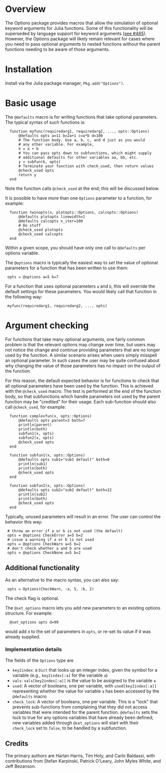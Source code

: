 # Overview

The Options package provides macros that allow the simulation of optional
keyword arguments for Julia functions. Some of this functionality will
be superseded by language support for keyword arguments ([see
\#485](https://github.com/JuliaLang/julia/issues/485)). However, the Options
package will likely remain relevant for cases where you need to pass optional
arguments to nested functions without the parent functions needing to be aware
of those arguments.

# Installation

Install via the Julia package manager, `Pkg.add("Options")`.

# Basic usage

The `@defaults` macro is for writing functions that take optional parameters. 
The typical syntax of such functions is:

      function myfunc(requiredarg1, requiredarg2, ..., opts::Options)
          @defaults opts a=11 b=2a+1 c=a*b d=100
          # The function body. Use a, b, c, and d just as you would
          # any other variable. For example,
          k = a + b
          # You can pass opts down to subfunctions, which might supply
          # additional defaults for other variables aa, bb, etc.
          y = subfun(k, opts)
          # Terminate your function with check_used, then return values
          @check_used opts
          return y
      end

Note the function calls `@check_used` at the end; this will be discussed below.

It is possible to have more than one `Options` parameter to a function, for
example:

      function twinopts(x, plotopts::Options, calcopts::Options)
          @defaults plotopts linewidth=1
          @defaults calcopts n_iter=100
          # Do stuff
          @check_used plotopts
          @check_used calcopts
      end
 
Within a given scope, you should have only one call to `@defaults` per options
variable.


The `@options` macro is typically the easiest way to _set_ the value of optional
parameters for a function that has been written to use them:

     opts = @options a=5 b=7

For a function that uses optional parameters `a` and `b`, this will override the
default settings for these parameters. You would likely call that function in
the following way:

     myfunc(requiredarg1, requiredarg2, ..., opts)

# Argument checking

For functions that take many optional arguments, one fairly common problem is
that the relevant options may change over time, but users may not notice the
change and continue providing parameters that are no longer used by the
function. A similar scenario arises when users simply misspell an optional
parameter. In such cases the user may be quite confused about why changing the
value of those parameters has no impact on the output of the function. 

For this reason, the default expected behavior is for functions to check that
all optional parameters have been used by the function. This is achieved with
the `@check_used` macro. The test is performed at the end of the function body,
so that subfunctions which handle parameters not used by the parent function may
be "credited" for their usage. Each sub-function should also call `@check_used`,
for example:

      function complexfun(x, opts::Options)
          @defaults opts parent=3 both=7
          println(parent)
          println(both)
          subfun1(x, opts)
          subfun2(x, opts)
          @check_used opts
      end
      
      function subfun1(x, opts::Options)
          @defaults opts sub1="sub1 default" both=0
          println(sub1)
          println(both)
          @check_used opts
      end
      
      function subfun2(x, opts::Options)
          @defaults opts sub2="sub2 default" both=22
          println(sub2)
          println(both)
          @check_used opts
      end     
     
Typically, unused parameters will result in an error. The user can control the
behavior this way:

     # throw an error if a or b is not used (the default)
     opts = @options CheckError a=5 b=2
     # issue a warning if a or b is not used
     opts = @options CheckWarn a=5 b=2
     # don't check whether a and b are used
     opts = @options CheckNone a=5 b=2

## Additional functionality

As an alternative to the macro syntax, you can also say:

     opts = Options(CheckWarn, :a, 5, :b, 2)

The check flag is optional.

The `@set_options` macro lets you add new parameters to an existing options
structure.  For example:

      @set_options opts d=99

would add `d` to the set of parameters in `opts`, or re-set its value if it was
already supplied.

### Implementation details

The fields of the `Options` type are

- `key2index`: a `Dict` that looks up an integer index, given the symbol for a
variable (e.g., `key2index[:a]` for the variable `a`)
- `vals`: `vals[key2index[:a]]` is the value to be assigned to the variable `a`
- `used`: A vector of booleans, one per variable, with `used[key2index[:a]]`
representing whether the value for variable `a` has been accessed by the
`@defaults` macro
- `check_lock`: A vector of booleans, one per variable. This is a "lock" that
prevents sub-functions from complaining that they did not access variables that
were intended for the parent function. `@defaults` sets the lock to true for any
options variables that have already been defined; new variables added through
`@set_options` will start with their `check_lock` set to `false`, to be handled
by a subfunction.

## Credits

The primary authors are Harlan Harris, Tim Holy, and Carlo Baldassi, with
contributions from Stefan Karpinski, Patrick O'Leary, John Myles White, and Jeff
Bezanson.
